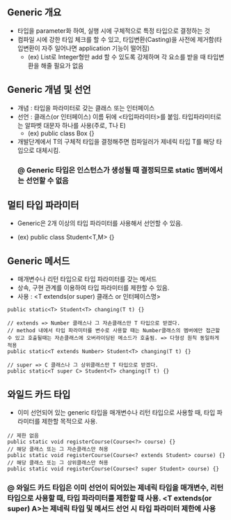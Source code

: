 ## Generic 개요
  * 타입을 parameter화 하여, 실행 시에 구체적으로 특정 타입으로 결정하는 것
  * 컴파일 시에 강한 타입 체크를 할 수 있고, 타입변환(Casting)을 사전에 제거함(타입변환이 자주 일어나면 application 기능이 떨어짐)
    - (ex) List<Integer>로 Integer형만 add 할 수 있도록 강제하며 각 요소를 받을 때 타입변환을 해줄 필요가 없음
  
## Generic 개념 및 선언
  * 개념 : 타입을 파라미터로 갖는 클래스 또는 인터페이스
  * 선언 : 클래스(or 인터페이스) 이름 뒤에 <타입파라미터>를 붙임. 타입파라미터로는 알파벳 대문자 하나를 사용(주로, T나 E)
    - (ex) public class Box<T> {}
  * 개발단계에서 T의 구체적 타입을 결정해주면 컴파일러가 제네릭 타입 T를 해당 타입으로 대체시킴.
    ### @ Generic 타입은 인스턴스가 생성될 때 결정되므로 static 멤버에서는 선언할 수 없음
  
## 멀티 타입 파라미터
  * Generic은 2개 이상의 타입 파라미터를 사용해서 선언할 수 있음.
   - (ex) public class Student<T,M> {}
  
## Generic 메서드
  * 매개변수나 리턴 타입으로 타입 파라미터를 갖는 메서드
  * 상속, 구현 관계를 이용하여 타입 파라미터를 제한할 수 있음.
  * 사용 : <T extends(or super) 클래스 or 인터페이스명>
  ```
  public static<T> Student<T> changing(T t) {}
 
  // extends => Number 클래스나 그 자손클래스만 T 타입으로 받겠다.
  // method 내에서 타입 파라미터를 변수로 사용할 때는 Number클래스의 멤버에만 접근할 수 있고 호출될때는 자손클래스에 오버라이딩된 메소드가 호출됨. => 다형성 원칙 동일하게 적용
  public static<T extends Number> Student<T> changing(T t) {}
 
  // super => C 클래스나 그 상위클래스만 T 타입으로 받겠다.
  public static<T super C> Student<T> changing(T t) {}
  ```
 
## 와일드 카드 타입
  * 이미 선언되어 있는 generic 타입을 매개변수나 리턴 타입으로 사용할 때, 타입 파라미터를 제한할 목적으로 사용.
  ```
  // 제한 없음
  public static void registerCourse(Course<?> course) {}
  // 해당 클래스 또는 그 자손클래스만 허용
  public static void registerCourse(Course<? extends Student> course) {}
 // 해당 클래스 또는 그 상위클래스만 허용
 public static void registerCourse(Course<? super Student> course) {}
  ```
  ### @ 와일드 카드 타입은 이미 선언이 되어있는 제네릭 타입을 매개변수, 리턴 타입으로 사용할 때, 타입 파라미터를 제한할 때 사용. <T extends(or super) A>는 제네릭 타입 및 메서드 선언 시 타입 파라미터 제한에 사용
